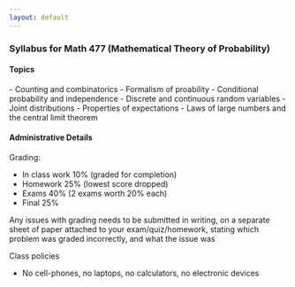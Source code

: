 ```yaml
---
layout: default
---
```



<h3>Syllabus for Math 477 (Mathematical Theory of Probability) </h3>

<h4>Topics</h4>
 - Counting and combinatorics
 - Formalism of proability
 - Conditional probability and independence
 - Discrete and continuous random variables
 - Joint distributions
 - Properties of expectations
 - Laws of large numbers and the central limit theorem

<h4>Administrative Details</h4>

Grading:
 - In class work 10% (graded for completion)
 - Homework 25% (lowest score dropped)
 - Exams 40% (2 exams worth 20% each)
 - Final 25%

Any issues with grading needs to be submitted in writing, on a separate
sheet of paper attached to your exam/quiz/homework, stating which problem
was graded incorrectly, and what the issue was 

Class policies
 - No cell-phones, no laptops, no calculators, no electronic devices

